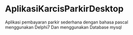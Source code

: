# AplikasiKarcisParkirDesktop
Aplikasi pembayaran parkir sederhana dengan bahasa pascal menggunakan Delphi7
Dan menggunakan Database mysql
